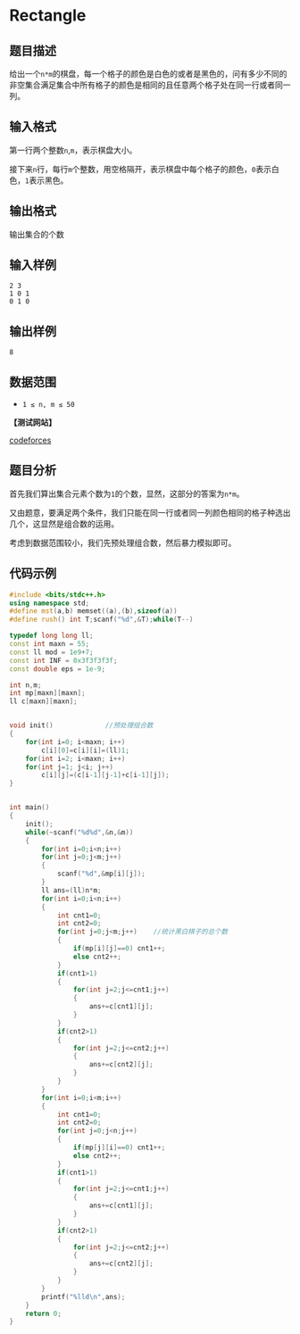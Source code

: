 # Rectangle


## 题目描述

给出一个`n*m`的棋盘，每一个格子的颜色是白色的或者是黑色的，问有多少不同的非空集合满足集合中所有格子的颜色是相同的且任意两个格子处在同一行或者同一列。

## 输入格式

第一行两个整数`n`,`m`，表示棋盘大小。

接下来`n`行，每行`m`个整数，用空格隔开，表示棋盘中每个格子的颜色，`0`表示白色，`1`表示黑色。


## 输出格式

输出集合的个数

## 输入样例

    2 3
    1 0 1
    0 1 0

## 输出样例

    8
 
    
## 数据范围
- `1 ≤ n, m ≤ 50`

**【测试网站】**

[codeforces](https://codeforces.com/contest/844/problem/B) 

## 题目分析
   
  首先我们算出集合元素个数为`1`的个数，显然，这部分的答案为`n*m`。
  
  又由题意，要满足两个条件，我们只能在同一行或者同一列颜色相同的格子种选出几个，这显然是组合数的运用。
  
  考虑到数据范围较小，我们先预处理组合数，然后暴力模拟即可。
  
## 代码示例

```c++
#include <bits/stdc++.h>
using namespace std;
#define mst(a,b) memset((a),(b),sizeof(a))
#define rush() int T;scanf("%d",&T);while(T--)

typedef long long ll;
const int maxn = 55;
const ll mod = 1e9+7;
const int INF = 0x3f3f3f3f;
const double eps = 1e-9;

int n,m;
int mp[maxn][maxn];
ll c[maxn][maxn];


void init()             //预处理组合数
{
    for(int i=0; i<maxn; i++)
        c[i][0]=c[i][i]=(ll)1;
    for(int i=2; i<maxn; i++)
    for(int j=1; j<i; j++)
        c[i][j]=(c[i-1][j-1]+c[i-1][j]);
}


int main()
{
    init();
    while(~scanf("%d%d",&n,&m))
    {
        for(int i=0;i<n;i++)
        for(int j=0;j<m;j++)
        {
            scanf("%d",&mp[i][j]);
        }
        ll ans=(ll)n*m;
        for(int i=0;i<n;i++)
        {
            int cnt1=0;
            int cnt2=0;
            for(int j=0;j<m;j++)    //统计黑白棋子的总个数
            {
                if(mp[i][j]==0) cnt1++;
                else cnt2++;
            }
            if(cnt1>1)
            {
                for(int j=2;j<=cnt1;j++)
                {
                    ans+=c[cnt1][j];
                }
            }
            if(cnt2>1)
            {
                for(int j=2;j<=cnt2;j++)
                {
                    ans+=c[cnt2][j];
                }
            }
        }
        for(int i=0;i<m;i++)
        {
            int cnt1=0;
            int cnt2=0;
            for(int j=0;j<n;j++)
            {
                if(mp[j][i]==0) cnt1++;
                else cnt2++;
            }
            if(cnt1>1)
            {
                for(int j=2;j<=cnt1;j++)
                {
                    ans+=c[cnt1][j];
                }
            }
            if(cnt2>1)
            {
                for(int j=2;j<=cnt2;j++)
                {
                    ans+=c[cnt2][j];
                }
            }
        }
        printf("%lld\n",ans);
    }
    return 0;
}


```
   
   
   
